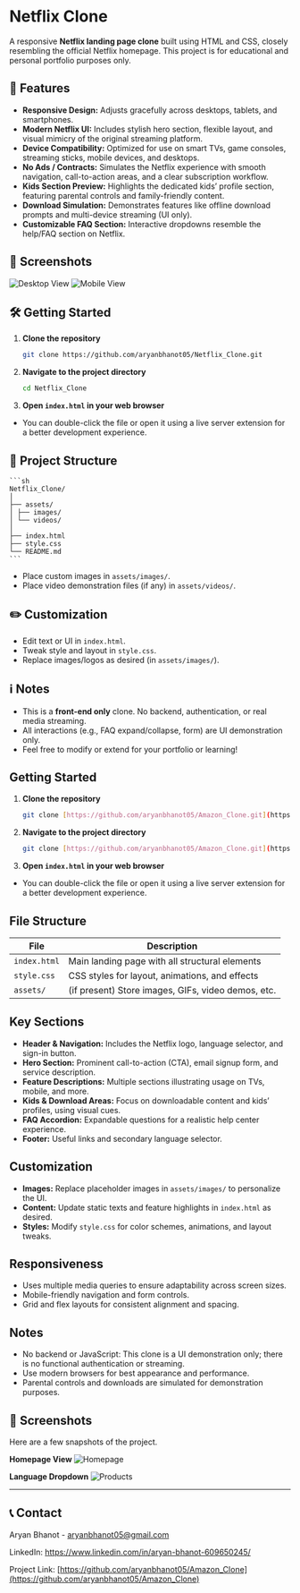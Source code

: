 # Netflix Clone

A responsive **Netflix landing page clone** built using HTML and CSS, closely resembling the official Netflix homepage. This project is for educational and personal portfolio purposes only.

## 🚀 Features

- **Responsive Design:** Adjusts gracefully across desktops, tablets, and smartphones.
- **Modern Netflix UI:** Includes stylish hero section, flexible layout, and visual mimicry of the original streaming platform.
- **Device Compatibility:** Optimized for use on smart TVs, game consoles, streaming sticks, mobile devices, and desktops.
- **No Ads / Contracts:** Simulates the Netflix experience with smooth navigation, call-to-action areas, and a clear subscription workflow.
- **Kids Section Preview:** Highlights the dedicated kids’ profile section, featuring parental controls and family-friendly content.
- **Download Simulation:** Demonstrates features like offline download prompts and multi-device streaming (UI only).
- **Customizable FAQ Section:** Interactive dropdowns resemble the help/FAQ section on Netflix.

## 📸 Screenshots

<!-- Add your own screenshots in the assets directory and reference here -->
![Desktop View](assets/screenshots/desktop.png)
![Mobile View](assets/screenshots/mobile.png)

## 🛠️ Getting Started

1. **Clone the repository**
    ```sh
    git clone https://github.com/aryanbhanot05/Netflix_Clone.git
    ```

2. **Navigate to the project directory**
    ```sh
    cd Netflix_Clone    
    ```

3. **Open `index.html` in your web browser**

- You can double-click the file or open it using a live server extension for a better development experience.


## 📁 Project Structure

    ```sh
    Netflix_Clone/
    │
    ├── assets/
    │ ├── images/
    │ └── videos/
    │
    ├── index.html
    ├── style.css
    └── README.md
    ```
    
- Place custom images in `assets/images/`.
- Place video demonstration files (if any) in `assets/videos/`.

## ✏️ Customization

- Edit text or UI in `index.html`.
- Tweak style and layout in `style.css`.
- Replace images/logos as desired (in `assets/images/`).

## ℹ️ Notes

- This is a **front-end only** clone. No backend, authentication, or real media streaming.
- All interactions (e.g., FAQ expand/collapse, form) are UI demonstration only.
- Feel free to modify or extend for your portfolio or learning!





## Getting Started

1. **Clone the repository**
    ```sh
    git clone [https://github.com/aryanbhanot05/Amazon_Clone.git](https://github.com/aryanbhanot05/Amazon_Clone.git)
    ```

2. **Navigate to the project directory**
    ```sh
    git clone [https://github.com/aryanbhanot05/Amazon_Clone.git](https://github.com/aryanbhanot05/Amazon_Clone.git)
    ```

3. **Open `index.html` in your web browser**

- You can double-click the file or open it using a live server extension for a better development experience.

## File Structure

| File         | Description                                      |
|--------------|--------------------------------------------------|
| `index.html` | Main landing page with all structural elements    |
| `style.css`  | CSS styles for layout, animations, and effects    |
| `assets/`    | (if present) Store images, GIFs, video demos, etc.|

## Key Sections

- **Header & Navigation:** Includes the Netflix logo, language selector, and sign-in button.
- **Hero Section:** Prominent call-to-action (CTA), email signup form, and service description.
- **Feature Descriptions:** Multiple sections illustrating usage on TVs, mobile, and more.
- **Kids & Download Areas:** Focus on downloadable content and kids’ profiles, using visual cues.
- **FAQ Accordion:** Expandable questions for a realistic help center experience.
- **Footer:** Useful links and secondary language selector.

## Customization

- **Images:** Replace placeholder images in `assets/images/` to personalize the UI.
- **Content:** Update static texts and feature highlights in `index.html` as desired.
- **Styles:** Modify `style.css` for color schemes, animations, and layout tweaks.

## Responsiveness

- Uses multiple media queries to ensure adaptability across screen sizes.
- Mobile-friendly navigation and form controls.
- Grid and flex layouts for consistent alignment and spacing.

## Notes

- No backend or JavaScript: This clone is a UI demonstration only; there is no functional authentication or streaming.
- Use modern browsers for best appearance and performance.
- Parental controls and downloads are simulated for demonstration purposes.

## 📸 Screenshots

Here are a few snapshots of the project.

**Homepage View**
![Homepage](./assets/Home.png)

**Language Dropdown**
![Products](./assets/dropdown_working.png)

---

## 📞 Contact

Aryan Bhanot - aryanbhanot05@gmail.com

LinkedIn: https://www.linkedin.com/in/aryan-bhanot-609650245/

Project Link: [https://github.com/aryanbhanot05/Amazon_Clone](https://github.com/aryanbhanot05/Amazon_Clone)